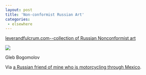 ```yaml
---
layout: post
title: 'Non-conformist Russian Art'
categories:
 - elsewhere
---
```


<a href="http://leverandfulcrum.com/Darsalia%20Collection/Intro.html">leverandfulcrum.com--collection of Russian Nonconformist art</a>



<img src="http://leverandfulcrum.com/Darsalia%20Collection/Bogomolov/BogomPhotos/4)%20Bogomolov%20Chalice%20465%20web.JPG">

Gleb Bogomolov



Via <a href="http://www.kirasir.com/Journeys/Current/Daily.htm">a Russian friend of mine who is motorcycling through Mexico</a>.

